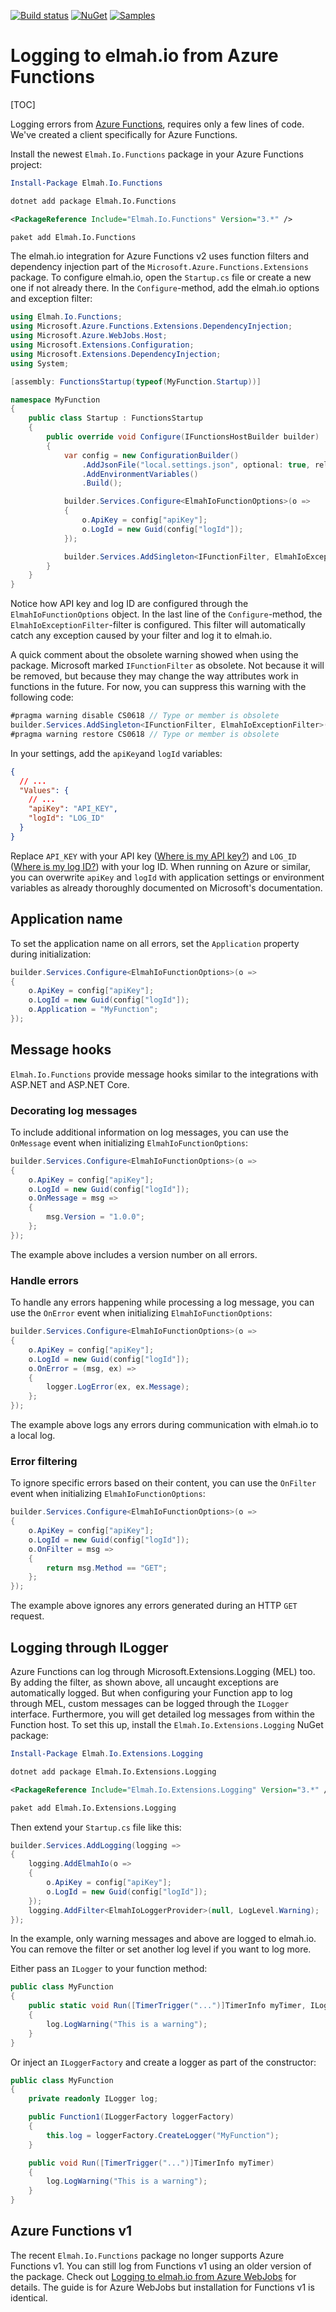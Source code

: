 [![Build status](https://ci.appveyor.com/api/projects/status/wijhscta71muvd5b?svg=true)](https://ci.appveyor.com/project/ThomasArdal/elmah-io-functions)
[![NuGet](https://img.shields.io/nuget/v/Elmah.Io.Functions.svg)](https://www.nuget.org/packages/Elmah.Io.Functions)
[![Samples](https://img.shields.io/badge/samples-4-brightgreen.svg)](https://github.com/elmahio/Elmah.Io.Functions/tree/master/samples)

# Logging to elmah.io from Azure Functions

[TOC]

Logging errors from [Azure Functions](https://elmah.io/features/azure-functions/), requires only a few lines of code. We've created a client specifically for Azure Functions.

Install the newest `Elmah.Io.Functions` package in your Azure Functions project:

```powershell fct_label="Package Manager"
Install-Package Elmah.Io.Functions
```
```cmd fct_label=".NET CLI"
dotnet add package Elmah.Io.Functions
```
```xml fct_label="PackageReference"
<PackageReference Include="Elmah.Io.Functions" Version="3.*" />
```
```xml fct_label="Paket CLI"
paket add Elmah.Io.Functions
```

The elmah.io integration for Azure Functions v2 uses function filters and dependency injection part of the `Microsoft.Azure.Functions.Extensions` package. To configure elmah.io, open the `Startup.cs` file or create a new one if not already there. In the `Configure`-method, add the elmah.io options and exception filter:

```csharp
using Elmah.Io.Functions;
using Microsoft.Azure.Functions.Extensions.DependencyInjection;
using Microsoft.Azure.WebJobs.Host;
using Microsoft.Extensions.Configuration;
using Microsoft.Extensions.DependencyInjection;
using System;

[assembly: FunctionsStartup(typeof(MyFunction.Startup))]

namespace MyFunction
{
    public class Startup : FunctionsStartup
    {
        public override void Configure(IFunctionsHostBuilder builder)
        {
            var config = new ConfigurationBuilder()
                .AddJsonFile("local.settings.json", optional: true, reloadOnChange: true)
                .AddEnvironmentVariables()
                .Build();

            builder.Services.Configure<ElmahIoFunctionOptions>(o =>
            {
                o.ApiKey = config["apiKey"];
                o.LogId = new Guid(config["logId"]);
            });

            builder.Services.AddSingleton<IFunctionFilter, ElmahIoExceptionFilter>();
        }
    }
}
```

Notice how API key and log ID are configured through the `ElmahIoFunctionOptions` object. In the last line of the `Configure`-method, the `ElmahIoExceptionFilter`-filter is configured. This filter will automatically catch any exception caused by your filter and log it to elmah.io.

A quick comment about the obsolete warning showed when using the package. Microsoft marked `IFunctionFilter` as obsolete. Not because it will be removed, but because they may change the way attributes work in functions in the future. For now, you can suppress this warning with the following code:

```csharp
#pragma warning disable CS0618 // Type or member is obsolete
builder.Services.AddSingleton<IFunctionFilter, ElmahIoExceptionFilter>();
#pragma warning restore CS0618 // Type or member is obsolete
```

In your settings, add the `apiKey`and `logId` variables:

```json
{
  // ...
  "Values": {
    // ...
    "apiKey": "API_KEY",
    "logId": "LOG_ID"
  }
}
```

Replace `API_KEY` with your API key ([Where is my API key?](https://docs.elmah.io/where-is-my-api-key/)) and `LOG_ID` ([Where is my log ID?](https://docs.elmah.io/where-is-my-log-id/)) with your log ID. When running on Azure or similar, you can overwrite `apiKey` and `logId` with application settings or environment variables as already thoroughly documented on Microsoft's documentation.

## Application name

To set the application name on all errors, set the `Application` property during initialization:

```csharp
builder.Services.Configure<ElmahIoFunctionOptions>(o =>
{
    o.ApiKey = config["apiKey"];
    o.LogId = new Guid(config["logId"]);
    o.Application = "MyFunction";
});
```

## Message hooks

`Elmah.Io.Functions` provide message hooks similar to the integrations with ASP.NET and ASP.NET Core.

### Decorating log messages

To include additional information on log messages, you can use the `OnMessage` event when initializing `ElmahIoFunctionOptions`:

```csharp
builder.Services.Configure<ElmahIoFunctionOptions>(o =>
{
    o.ApiKey = config["apiKey"];
    o.LogId = new Guid(config["logId"]);
    o.OnMessage = msg =>
    {
        msg.Version = "1.0.0";
    };
});
```

The example above includes a version number on all errors.

### Handle errors

To handle any errors happening while processing a log message, you can use the `OnError` event when initializing `ElmahIoFunctionOptions`:

```csharp
builder.Services.Configure<ElmahIoFunctionOptions>(o =>
{
    o.ApiKey = config["apiKey"];
    o.LogId = new Guid(config["logId"]);
    o.OnError = (msg, ex) =>
    {
        logger.LogError(ex, ex.Message);
    };
});
```

The example above logs any errors during communication with elmah.io to a local log.

### Error filtering

To ignore specific errors based on their content, you can use the `OnFilter` event when initializing `ElmahIoFunctionOptions`:

```csharp
builder.Services.Configure<ElmahIoFunctionOptions>(o =>
{
    o.ApiKey = config["apiKey"];
    o.LogId = new Guid(config["logId"]);
    o.OnFilter = msg =>
    {
        return msg.Method == "GET";
    };
});
```

The example above ignores any errors generated during an HTTP `GET` request.

## Logging through ILogger

Azure Functions can log through Microsoft.Extensions.Logging (MEL) too. By adding the filter, as shown above, all uncaught exceptions are automatically logged. But when configuring your Function app to log through MEL, custom messages can be logged through the `ILogger` interface. Furthermore, you will get detailed log messages from within the Function host. To set this up, install the `Elmah.Io.Extensions.Logging` NuGet package:

```powershell fct_label="Package Manager"
Install-Package Elmah.Io.Extensions.Logging
```
```cmd fct_label=".NET CLI"
dotnet add package Elmah.Io.Extensions.Logging
```
```xml fct_label="PackageReference"
<PackageReference Include="Elmah.Io.Extensions.Logging" Version="3.*" />
```
```xml fct_label="Paket CLI"
paket add Elmah.Io.Extensions.Logging
```

Then extend your `Startup.cs` file like this:

```csharp
builder.Services.AddLogging(logging =>
{
    logging.AddElmahIo(o =>
    {
        o.ApiKey = config["apiKey"];
        o.LogId = new Guid(config["logId"]);
    });
    logging.AddFilter<ElmahIoLoggerProvider>(null, LogLevel.Warning);
});
```

In the example, only warning messages and above are logged to elmah.io. You can remove the filter or set another log level if you want to log more.

Either pass an `ILogger` to your function method:

```csharp
public class MyFunction
{
    public static void Run([TimerTrigger("...")]TimerInfo myTimer, ILogger log)
    {
        log.LogWarning("This is a warning");
    }
}
```

Or inject an `ILoggerFactory` and create a logger as part of the constructor:

```csharp
public class MyFunction
{
    private readonly ILogger log;

    public Function1(ILoggerFactory loggerFactory)
    {
        this.log = loggerFactory.CreateLogger("MyFunction");
    }

    public void Run([TimerTrigger("...")]TimerInfo myTimer)
    {
        log.LogWarning("This is a warning");
    }
}
```

## Azure Functions v1

The recent `Elmah.Io.Functions` package no longer supports Azure Functions v1. You can still log from Functions v1 using an older version of the package. Check out [Logging to elmah.io from Azure WebJobs](/logging-to-elmah-io-from-azure-webjobs/) for details. The guide is for Azure WebJobs but installation for Functions v1 is identical.